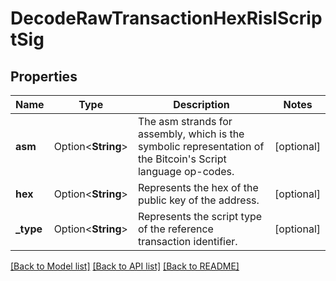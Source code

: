 # DecodeRawTransactionHexRislScriptSig

## Properties

Name | Type | Description | Notes
------------ | ------------- | ------------- | -------------
**asm** | Option<**String**> | The asm strands for assembly, which is the symbolic representation of the Bitcoin's Script language op-codes. | [optional]
**hex** | Option<**String**> | Represents the hex of the public key of the address. | [optional]
**_type** | Option<**String**> | Represents the script type of the reference transaction identifier. | [optional]

[[Back to Model list]](../README.md#documentation-for-models) [[Back to API list]](../README.md#documentation-for-api-endpoints) [[Back to README]](../README.md)



